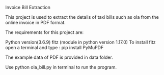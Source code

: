 
Invoice Bill Extraction


This project is used to extract the details of taxi bills such as ola from the online invoice in PDF format.

The requirements for this project are:

Python version(3.6.9)
fitz (module in python version 1.17.0)
To install fitz open a terminal and type : pip install PyMuPDF


The example data of PDF is provided in data folder.

Use python ola_bill.py in terminal to run the program.


